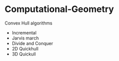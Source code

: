 # Computational-Geometry

Convex Hull algorithms
- Incremental
- Jarvis march
- Divide and Conquer
- 2D Quickhull
- 3D Quickull

